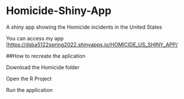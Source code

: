 # Homicide-Shiny-App
A shiny app showing the Homicide incidents in the United States

 You can access my app [https://dsba5122spring2022.shinyapps.io/HOMICIDE_US_SHINY_APP/
 
##How to recreate the aplication

Download the Homicide folder

Open the R Project

Run the application
